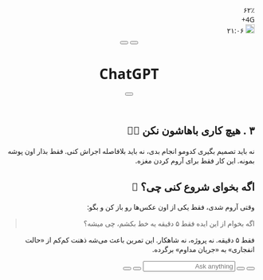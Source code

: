 # <html dir="rtl" lang="fa">
 <head>
  <meta charset="utf-8"/>
  <meta content="width=device-width, initial-scale=1" name="viewport"/>
  <title>
   ChatGPT Replica
  </title>
  <script src="https://cdn.tailwindcss.com">
  </script>
  <link href="https://cdnjs.cloudflare.com/ajax/libs/font-awesome/5.15.3/css/all.min.css" rel="stylesheet"/>
  <style>
   /* Use system UI font similar to Android */
    body {
      font-family: system-ui, -apple-system, BlinkMacSystemFont, "Segoe UI",
        Roboto, Oxygen, Ubuntu, Cantarell, "Open Sans", "Helvetica Neue",
        sans-serif;
    }
  </style>
 </head>
 <body class="bg-[#191919] text-white min-h-screen flex flex-col justify-between">
  <!-- Top status bar replicate -->
  <div class="bg-[#191919] text-white text-[12px] px-4 py-1 flex justify-between items-center font-semibold">
   <div class="flex items-center space-x-1 space-x-reverse">
    <span>
     ۶۲٪
    </span>
    <i class="fas fa-battery-three-quarters">
    </i>
    <div class="w-3 h-3 border border-white rounded-sm relative">
     <div class="w-1 h-1 bg-white absolute top-0 right-0 rounded-sm">
     </div>
    </div>
   </div>
   <div class="flex items-center space-x-1 space-x-reverse text-[10px]">
    <span>
     4G+
    </span>
    <div class="flex space-x-0.5 space-x-reverse">
     <div class="w-1 h-3 bg-white rounded">
     </div>
     <div class="w-1 h-4 bg-white rounded">
     </div>
     <div class="w-1 h-5 bg-white rounded">
     </div>
    </div>
   </div>
   <div class="flex items-center space-x-1 space-x-reverse">
    <i class="fas fa-alarm-clock">
    </i>
    <i class="fas fa-key">
    </i>
   </div>
   <div class="flex items-center space-x-1 space-x-reverse">
    <div class="w-2 h-2 rounded-full bg-white">
    </div>
    <i class="fas fa-pause">
    </i>
    <i class="fas fa-volume-up">
    </i>
    <img alt="Gallery icon placeholder" class="w-4 h-4" height="18" src="https://storage.googleapis.com/a1aa/image/421d10f2-b9bb-4389-6ea5-24b6ca55543e.jpg" width="18"/>
    <span class="text-[12px] font-normal">
     ۲۱:۰۶
    </span>
   </div>
  </div>
  <!-- Header -->
  <header class="flex justify-between items-center px-5 py-3 border-b border-gray-700">
   <div class="flex items-center space-x-6 space-x-reverse">
    <button aria-label="Menu" class="text-white text-2xl">
     <i class="fas fa-ellipsis-v">
     </i>
    </button>
    <button aria-label="Edit" class="text-white text-2xl">
     <i class="far fa-edit">
     </i>
    </button>
   </div>
   <h1 class="text-white font-bold text-lg">
    ChatGPT
   </h1>
   <button aria-label="Hamburger menu" class="text-white text-2xl">
    <i class="fas fa-bars">
    </i>
   </button>
  </header>
  <!-- Main content -->
  <main class="px-6 py-6 flex-grow overflow-y-auto">
   <section class="mb-8 border-b border-gray-700 pb-6">
    <h2 class="text-white text-xl font-semibold mb-3 flex items-center gap-2">
     ۳ . هیچ کاری باهاشون نکن
     <span class="text-2xl">
      🧘‍♀️
     </span>
    </h2>
    <p class="text-gray-300 text-base leading-relaxed max-w-3xl">
     نه باید تصمیم بگیری کدومو انجام بدی، نه باید بلافاصله اجراش کنی. فقط بذار اون پوشه بمونه. این کار فقط برای آروم کردن مغزه.
    </p>
   </section>
   <section class="border-b border-gray-700 pb-6">
    <h2 class="text-white text-xl font-semibold mb-3 flex items-center gap-2">
     اگه بخوای شروع کنی چی؟
     <span class="text-2xl">
      🎨
     </span>
    </h2>
    <p class="text-gray-300 text-base leading-relaxed max-w-3xl mb-3">
     وقتی آروم شدی، فقط یکی از اون عکس‌ها رو باز کن و بگو:
    </p>
    <blockquote class="border-l-4 border-gray-600 pl-4 text-gray-300 text-base max-w-3xl mb-3 overflow-x-auto">
     اگه بخوام از این ایده فقط ۵ دقیقه یه خط بکشم، چی میشه؟
    </blockquote>
    <p class="text-gray-300 text-base leading-relaxed max-w-3xl">
     فقط ۵ دقیقه. نه پروژه، نه شاهکار. این تمرین باعث می‌شه ذهنت کم‌کم از «حالت انفجاری» به «جریان مداوم» برگرده.
    </p>
   </section>
  </main>
  <!-- Bottom input bar -->
  <footer class="bg-[#2a2a2a] px-4 py-3 flex items-center space-x-4 space-x-reverse rounded-t-3xl">
   <button aria-label="Voice input" class="text-gray-400 text-2xl">
    <i class="fas fa-microphone">
    </i>
   </button>
   <button aria-label="Voice wave" class="text-gray-400 text-2xl">
    <i class="fas fa-wave-square">
    </i>
   </button>
   <input class="flex-grow bg-[#2a2a2a] text-gray-400 placeholder-gray-400 text-base outline-none" placeholder="Ask anything" type="text"/>
   <button aria-label="Settings" class="text-gray-400 text-2xl">
    <i class="fas fa-sliders-h">
    </i>
   </button>
   <button aria-label="Insert image" class="text-gray-400 text-2xl">
    <i class="far fa-image">
    </i>
   </button>
  </footer>
 </body>
</html>

